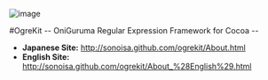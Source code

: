 ![image](http://sonoisa.github.com/ogrekit/About_%28English%29_files/OgreKitLogo.gif)

#OgreKit
-- OniGuruma Regular Expression Framework for Cocoa --

* **Japanese Site:** http://sonoisa.github.com/ogrekit/About.html
* **English Site:** http://sonoisa.github.com/ogrekit/About_%28English%29.html
